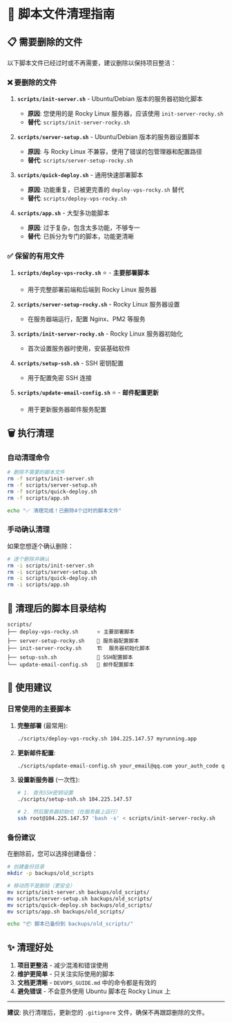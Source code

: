 # 🧹 脚本文件清理指南

## 📋 需要删除的文件

以下脚本文件已经过时或不再需要，建议删除以保持项目整洁：

### ❌ 要删除的文件

1. **`scripts/init-server.sh`** - Ubuntu/Debian 版本的服务器初始化脚本

   - **原因**: 您使用的是 Rocky Linux 服务器，应该使用 `init-server-rocky.sh`
   - **替代**: `scripts/init-server-rocky.sh`

2. **`scripts/server-setup.sh`** - Ubuntu/Debian 版本的服务器设置脚本

   - **原因**: 与 Rocky Linux 不兼容，使用了错误的包管理器和配置路径
   - **替代**: `scripts/server-setup-rocky.sh`

3. **`scripts/quick-deploy.sh`** - 通用快速部署脚本

   - **原因**: 功能重复，已被更完善的 `deploy-vps-rocky.sh` 替代
   - **替代**: `scripts/deploy-vps-rocky.sh`

4. **`scripts/app.sh`** - 大型多功能脚本
   - **原因**: 过于复杂，包含太多功能，不够专一
   - **替代**: 已拆分为专门的脚本，功能更清晰

### ✅ 保留的有用文件

1. **`scripts/deploy-vps-rocky.sh`** ⭐ - **主要部署脚本**

   - 用于完整部署前端和后端到 Rocky Linux 服务器

2. **`scripts/server-setup-rocky.sh`** - Rocky Linux 服务器设置

   - 在服务器端运行，配置 Nginx、PM2 等服务

3. **`scripts/init-server-rocky.sh`** - Rocky Linux 服务器初始化

   - 首次设置服务器时使用，安装基础软件

4. **`scripts/setup-ssh.sh`** - SSH 密钥配置

   - 用于配置免密 SSH 连接

5. **`scripts/update-email-config.sh`** ⭐ - **邮件配置更新**
   - 用于更新服务器邮件服务配置

## 🗑️ 执行清理

### 自动清理命令

```bash
# 删除不需要的脚本文件
rm -f scripts/init-server.sh
rm -f scripts/server-setup.sh
rm -f scripts/quick-deploy.sh
rm -f scripts/app.sh

echo "✅ 清理完成！已删除4个过时的脚本文件"
```

### 手动确认清理

如果您想逐个确认删除：

```bash
# 逐个删除并确认
rm -i scripts/init-server.sh
rm -i scripts/server-setup.sh
rm -i scripts/quick-deploy.sh
rm -i scripts/app.sh
```

## 📁 清理后的脚本目录结构

```
scripts/
├── deploy-vps-rocky.sh      ⭐ 主要部署脚本
├── server-setup-rocky.sh    🔧 服务器配置脚本
├── init-server-rocky.sh     🏗️  服务器初始化脚本
├── setup-ssh.sh             🔑 SSH配置脚本
└── update-email-config.sh   📧 邮件配置脚本
```

## 🎯 使用建议

### 日常使用的主要脚本

1. **完整部署** (最常用):

   ```bash
   ./scripts/deploy-vps-rocky.sh 104.225.147.57 myrunning.app
   ```

2. **更新邮件配置**:

   ```bash
   ./scripts/update-email-config.sh your_email@qq.com your_auth_code qq
   ```

3. **设置新服务器** (一次性):

   ```bash
   # 1. 首先SSH密钥设置
   ./scripts/setup-ssh.sh 104.225.147.57

   # 2. 然后服务器初始化（在服务器上运行）
   ssh root@104.225.147.57 'bash -s' < scripts/init-server-rocky.sh
   ```

### 备份建议

在删除前，您可以选择创建备份：

```bash
# 创建备份目录
mkdir -p backups/old_scripts

# 移动而不是删除（更安全）
mv scripts/init-server.sh backups/old_scripts/
mv scripts/server-setup.sh backups/old_scripts/
mv scripts/quick-deploy.sh backups/old_scripts/
mv scripts/app.sh backups/old_scripts/

echo "📦 脚本已备份到 backups/old_scripts/"
```

## ✨ 清理好处

1. **项目更整洁** - 减少混淆和错误使用
2. **维护更简单** - 只关注实际使用的脚本
3. **文档更清晰** - `DEVOPS_GUIDE.md` 中的命令都是有效的
4. **避免错误** - 不会意外使用 Ubuntu 脚本在 Rocky Linux 上

---

**建议**: 执行清理后，更新您的 `.gitignore` 文件，确保不再跟踪删除的文件。
